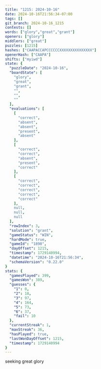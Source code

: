 ```yaml
---
title: "1215: 2024-10-16"
date: 2024-10-16T21:56:34-07:00
tags: []
git_branch: 2024-10-16_1215
contests: []
words: ["glory","great","grant"]
openers: ["glory"]
middlers: ["great"]
puzzles: [1215]
hashes: ["CAAPACCAPCCCCCCXXXXXXXXXXXXXXX"]
openerHash: ["CAAPA"]
shifts: ["myiwd"]
state: {
  "puzzleDate": "2024-10-16",
  "boardState": [
    "glory",
    "great",
    "grant",
    "",
    "",
    ""
  ],
  "evaluations": [
    [
      "correct",
      "absent",
      "absent",
      "present",
      "absent"
    ],
    [
      "correct",
      "correct",
      "absent",
      "present",
      "correct"
    ],
    [
      "correct",
      "correct",
      "correct",
      "correct",
      "correct"
    ],
    null,
    null,
    null
  ],
  "rowIndex": 3,
  "solution": "grant",
  "gameStatus": "WIN",
  "hardMode": true,
  "gameId": "1898",
  "dayOffset": 1215,
  "timestamp": 1729140994,
  "datetime": "2024-10-16T21:56:34",
  "schemaVersion": "0.22.0"
}
stats: {
  "gamesPlayed": 399,
  "gamesWon": 389,
  "guesses": {
    "1": 0,
    "2": 18,
    "3": 97,
    "4": 164,
    "5": 73,
    "6": 37,
    "fail": 10
  },
  "currentStreak": 1,
  "maxStreak": 36,
  "hasPlayed": true,
  "lastWonDayOffset": 1215,
  "timestamp": 1729140994
}
---
```

<!-- more -->
seeking great glory
